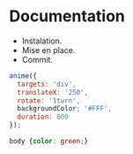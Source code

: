 # Documentation

*  Instalation.
*  Mise en place.
*  Commit.

```javascript
anime({
  targets: 'div',
  translateX: '250',
  rotate: '1turn',
  backgroundColor; '#FFF',
  duration: 800
});
```

```css
body {color: green;}
```
